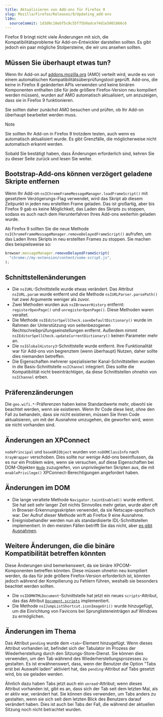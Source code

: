```yaml
---
title: Aktualisieren von Add-ons für Firefox 9
slug: Mozilla/Firefox/Releases/9/Updating_add-ons
l10n:
  sourceCommit: 1d3d0c10ebf5c8c55f75b9adce74d1e5001866c6
---
```


Firefox 9 bringt nicht viele Änderungen mit sich, die Kompatibilitätsprobleme für Add-on-Entwickler darstellen sollten. Es gibt jedoch ein paar mögliche Stolpersteine, die wir uns ansehen sollten.

## Müssen Sie überhaupt etwas tun?

Wenn Ihr Add-on auf [addons.mozilla.org](https://addons.mozilla.org/en-US/firefox/) (AMO) verteilt wird, wurde es von einem automatischen Kompatibilitätsüberprüfungstool geprüft. Add-ons, die keine in Firefox 8 geänderten APIs verwenden und keine binären Komponenten enthalten (die für jede größere Firefox-Version neu kompiliert werden müssen), wurden auf AMO automatisch aktualisiert, um anzuzeigen, dass sie in Firefox 9 funktionieren.

Sie sollten daher zunächst AMO besuchen und prüfen, ob Ihr Add-on überhaupt bearbeitet werden muss.

> [!NOTE]
> Sie sollten Ihr Add-on in Firefox 9 trotzdem testen, auch wenn es automatisch aktualisiert wurde. Es gibt Grenzfälle, die möglicherweise nicht automatisch erkannt werden.

Sobald Sie bestätigt haben, dass Änderungen erforderlich sind, kehren Sie zu dieser Seite zurück und lesen Sie weiter.

## Bootstrap-Add-ons können verzögert geladene Skripte entfernen

Wenn Ihr Add-on `nsIChromeFrameMessageManager.loadFrameScript()` mit gesetztem Verzögerungs-Flag verwendet, wird das Skript ab diesem Zeitpunkt in jeden neu erstellten Frame geladen. Das ist großartig, aber bis Firefox 9 gab es keine Möglichkeit, das Laden des Skripts zu stoppen, sodass es auch nach dem Herunterfahren Ihres Add-ons weiterhin geladen wurde.

Ab Firefox 9 sollten Sie die neue Methode `nsIChromeFrameMessageManager.removeDelayedFrameScript()` aufrufen, um das Laden Ihres Skripts in neu erstellten Frames zu stoppen. Sie machen dies beispielsweise so:

```js
browser.messageManager.removeDelayedFrameScript(
  "chrome://my-extension/content/some-script.js",
);
```

## Schnittstellenänderungen

- Die `nsIURL`-Schnittstelle wurde etwas verändert. Das Attribut `nsIURL.param` wurde entfernt und die Methode `nsIURLParser.parsePath()` hat zwei Argumente weniger als zuvor.
- Zwei Methoden wurden aus `nsIBrowserHistory` entfernt: `registerOpenPage()` und `unregisterOpenPage()`. Diese Methoden waren veraltet.
- Die Methode `nsIEditorSpellCheck.saveDefaultDictionary()` wurde im Rahmen der Unterstützung von seitenbezogenen Rechtschreibprüfungseinstellungen entfernt. Außerdem nimmt `nsIEditorSpellCheck.updateCurrentDictionary()` keinen Parameter mehr an.
- Die `nsIGlobalHistory3`-Schnittstelle wurde entfernt. Ihre Funktionalität war für Add-ons von begrenztem (wenn überhaupt) Nutzen, daher sollte dies niemanden betreffen.
- Die Eigenschaften mehrerer spezialisierter Kanal-Schnittstellen wurden in die Basis-Schnittstelle `nsIChannel` integriert. Dies sollte die Kompatibilität nicht beeinträchtigen, da diese Schnittstellen ohnehin von `nsIChannel` erben.

## Präferenzänderungen

Die `geo.wifi.*`-Präferenzen haben keine Standardwerte mehr, obwohl sie beachtet werden, wenn sie existieren. Wenn Ihr Code diese liest, ohne den Fall zu behandeln, dass sie nicht existieren, müssen Sie Ihren Code aktualisieren, um mit der Ausnahme umzugehen, die geworfen wird, wenn sie nicht vorhanden sind.

## Änderungen an XPConnect

`nodePrincipal` und `baseURIObject` wurden von `nsDOMClassInfo` nach `XrayWrapper` verschoben. Dies sollte nur wenige Add-ons beeinflussen, da es nur ein Problem wäre, wenn sie versuchen, auf diese Eigenschaften bei DOM-Objekten [`Node`](/de/docs/Web/API/Node) zuzugreifen, von unprivilegierten Skripten aus, die mit `enablePrivilege()` XPConnect-Berechtigungen angefordert haben.

## Änderungen im DOM

- Die lange veraltete Methode `Navigator.taintEnabled()` wurde entfernt. Sie hat seit sehr langer Zeit nichts Sinnvolles mehr getan, wurde aber oft in Browser-Erkennungsskripten verwendet, da sie Netscape-spezifisch war. Der Aufruf dieser Methode wirft ab Firefox 9 eine Ausnahme.
- Ereignisbehandler werden nun als standardisierte IDL-Schnittstellen implementiert. In den meisten Fällen betrifft Sie das nicht, aber [es gibt Ausnahmen](/de/docs/Web/Events/Event_handlers#event_handler_changes_in_firefox_9).

## Weitere Änderungen, die die binäre Kompatibilität betreffen könnten

Diese Änderungen sind bemerkenswert, da sie binäre XPCOM-Komponenten betreffen könnten. Diese müssen ohnehin neu kompiliert werden, da das für jede größere Firefox-Version erforderlich ist, könnten jedoch während der Kompilierung zu Fehlern führen, weshalb sie besonders beachtet werden sollten.

- Die `nsIDOMHTMLDocument`-Schnittstelle hat jetzt ein neues `scripts`-Attribut, das das Attribut [`Document.scripts`](/de/docs/Web/API/Document/scripts) implementiert.
- Die Methode `nsIJumpListShortcut.iconImageUri()` wurde hinzugefügt, um die Einrichtung von Favicons bei Sprunglisteneinträgen auf Windows zu ermöglichen.

## Änderungen im Thema

Das Attribut `pending` wurde dem `<tab>`-Element hinzugefügt. Wenn dieses Attribut vorhanden ist, befindet sich der Tabulator im Prozess der Wiederherstellung durch den Sitzungs-Store-Dienst. Sie können dies verwenden, um den Tab während des Wiederherstellungsprozesses zu gestalten. Es ist erwähnenswert, dass, wenn der Benutzer die Option "Tabs erst bei Auswahl laden" aktiviert hat, das `pending`-Attribut auf Tabs gesetzt wird, bis sie geladen werden.

Ähnlich dazu haben Tabs jetzt auch ein `unread`-Attribut; wenn dieses Attribut vorhanden ist, gibt es an, dass sich der Tab seit dem letzten Mal, als er aktiv war, verändert hat. Sie können dies verwenden, um Tabs anders zu gestalten, wenn sie sich seit dem letzten Blick des Benutzers darauf verändert haben. Dies ist auch bei Tabs der Fall, die während der aktuellen Sitzung noch nicht betrachtet wurden.
